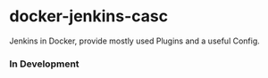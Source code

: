 # docker-jenkins-casc

Jenkins in Docker, provide mostly used Plugins and a useful Config. 

### In Development
